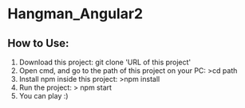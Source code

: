 # Hangman_Angular2

## How to Use:
1. Download this project: git clone 'URL of this project'
2. Open cmd, and go to the path of this project on your PC:   >cd path
3. Install npm inside this project: >npm install
4. Run the project: > npm start
5. You can play :)
